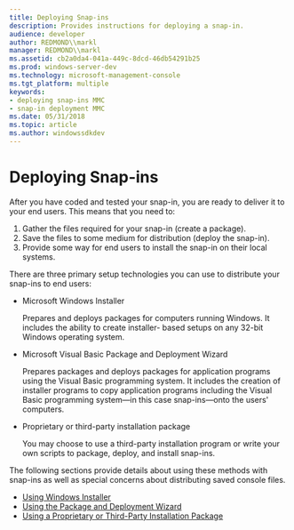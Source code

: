 ```yaml
---
title: Deploying Snap-ins
description: Provides instructions for deploying a snap-in.
audience: developer
author: REDMOND\\markl
manager: REDMOND\\markl
ms.assetid: cb2a0da4-041a-449c-8dcd-46db54291b25
ms.prod: windows-server-dev
ms.technology: microsoft-management-console
ms.tgt_platform: multiple
keywords:
- deploying snap-ins MMC
- snap-in deployment MMC
ms.date: 05/31/2018
ms.topic: article
ms.author: windowssdkdev
---
```


# Deploying Snap-ins

After you have coded and tested your snap-in, you are ready to deliver it to your end users. This means that you need to:

1.  Gather the files required for your snap-in (create a package).
2.  Save the files to some medium for distribution (deploy the snap-in).
3.  Provide some way for end users to install the snap-in on their local systems.

There are three primary setup technologies you can use to distribute your snap-ins to end users:

-   Microsoft Windows Installer

    Prepares and deploys packages for computers running Windows. It includes the ability to create installer- based setups on any 32-bit Windows operating system.

-   Microsoft Visual Basic Package and Deployment Wizard

    Prepares packages and deploys packages for application programs using the Visual Basic programming system. It includes the creation of installer programs to copy application programs including the Visual Basic programming system—in this case snap-ins—onto the users' computers.

-   Proprietary or third-party installation package

    You may choose to use a third-party installation program or write your own scripts to package, deploy, and install snap-ins.

The following sections provide details about using these methods with snap-ins as well as special concerns about distributing saved console files.

-   [Using Windows Installer](using-windows-installer.md)
-   [Using the Package and Deployment Wizard](using-the-package-and-deployment-wizard.md)
-   [Using a Proprietary or Third-Party Installation Package](using-a-proprietary-or-third-party-installation-package.md)

 

 




